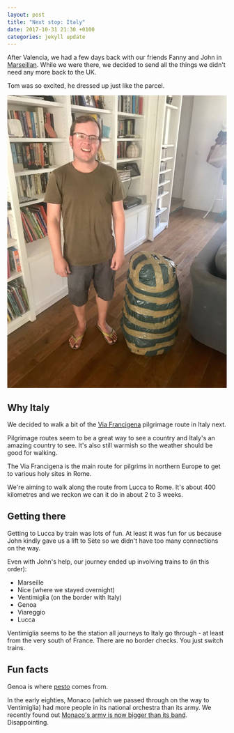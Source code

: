 ```yaml
---
layout: post
title: "Next stop: Italy"
date: 2017-10-31 21:30 +0100
categories: jekyll update
---
```


After Valencia, we had a few days back with our friends Fanny and John in [Marseillan](http://trexit.org.uk/jekyll/update/2017/09/03/marseillan.html). While we were there, we decided to send all the things we didn't need any more back to the UK.

Tom was so excited, he dressed up just like the parcel.

![Tom with a package containing our bigger rucksacks and camping gear, wrapped in a few bin bags](https://github.com/tombye/trexit/raw/gh-pages/assets/images/tom-with-parcel-of-unused-things.jpg)

## Why Italy

We decided to walk a bit of the [Via Francigena](https://en.m.wikipedia.org/wiki/Via_Francigena) pilgrimage route in Italy next. 

Pilgrimage routes seem to be a great way to see a country and Italy's an amazing country to see. It's also still warmish so the weather should be good for walking.

The Via Francigena is the main route for pilgrims in northern Europe to get to various holy sites in Rome.

We're aiming to walk along the route from Lucca to Rome. It's about 400 kilometres and we reckon we can it do in about 2 to 3 weeks.

## Getting there

Getting to Lucca by train was lots of fun. At least it was fun for us because John kindly gave us a lift to Sète so we didn't have too many connections on the way.

Even with John's help, our journey ended up involving trains to (in this order):

- Marseille
- Nice (where we stayed overnight)
- Ventimiglia (on the border with Italy)
- Genoa
- Viareggio
- Lucca

Ventimiglia seems to be the station all journeys to Italy go through - at least from the very south of France. There are no border checks. You just switch trains.

## Fun facts

Genoa is where [pesto](https://en.m.wikipedia.org/wiki/Pesto) comes from.

In the early eighties, Monaco (which we passed through on the way to Ventimiglia) had more people in its national orchestra than its army. We recently found out [Monaco's army is now bigger than its band](https://www.google.it/amp/s/adisquisitivemind.wordpress.com/2013/06/04/lesson-299-the-monaco-symphony-myth/amp/). Disappointing.

